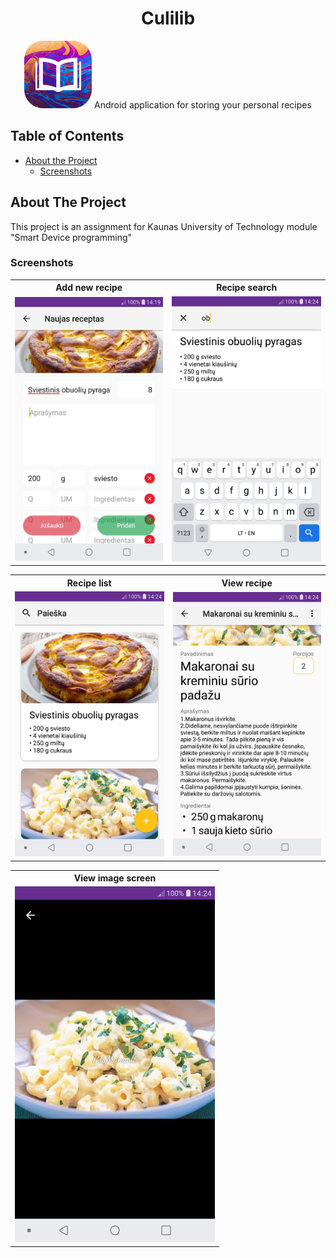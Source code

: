 <div align="center">
 <h1>Culilib</h1>
<img src="https://raw.githubusercontent.com/Airidasz/personal-recipe-app/master/appImages/icon.png" alt="Culilib Icon">
Android application for storing your personal recipes
</div>

## Table of Contents

* [About the Project](#about-the-project)
  * [Screenshots](#screenshots)

## About The Project

This project is an assignment for Kaunas University of Technology module "Smart Device programming" 

### Screenshots

<table>
  <tr>
  <th><center>Add new recipe</center></th>
  <th><center>Recipe search</center></th>
  </tr>
  <tr>
  <td><img src="https://raw.githubusercontent.com/Airidasz/personal-recipe-app/master/appImages/add.png" width="320"/></td>
  <td><img src="https://raw.githubusercontent.com/Airidasz/personal-recipe-app/master/appImages/search.png" width="320" /></td>
  </tr>
</table>

<table>
  <tr>
  <th><center>Recipe list</center></th>
  <th><center>View recipe</center></th>
  </tr>
  <tr>
  <td><img src="https://raw.githubusercontent.com/Airidasz/personal-recipe-app/master/appImages/list.png"  width="320" /> </td>
  <td><img src="https://raw.githubusercontent.com/Airidasz/personal-recipe-app/master/appImages/view.png" width="320"/></td>
  </tr>
</table>

<table>
  <tr>
  <th><center>View image screen</center></th>
  </tr>
  <tr>
  <td><img src="https://raw.githubusercontent.com/Airidasz/personal-recipe-app/master/appImages/view_image.png" width="320"/></td>
  </tr>
</table>
